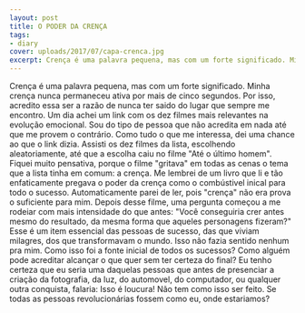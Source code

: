 ```yaml
---
layout: post
title: O PODER DA CRENÇA
tags:
- diary
cover: uploads/2017/07/capa-crenca.jpg
excerpt: Crença é uma palavra pequena, mas com um forte significado. Minha crença nunca permaneceu ativa por mais de cinco segundos. Por isso, acredito essa ser a razão de nunca ter saido do lugar que sempre me encontro. Um dia achei um link com os dez filmes mais relevantes na evolução emocional.``
---
```


Crença é uma palavra pequena, mas com um forte significado. Minha crença nunca permaneceu ativa por mais de cinco segundos. Por isso, acredito essa ser a razão de nunca ter saido do lugar que sempre me encontro. Um dia achei um link com os dez filmes mais relevantes na evolução emocional.
Sou do tipo de pessoa que não acredita em nada até que me provem o contrário. Como tudo o que me interessa, dei uma chance ao que o link dizia. Assisti os dez filmes da lista, escolhendo aleatoriamente, até que a escolha caiu no filme "Até o último homem". Fiquei muito pensativa, porque o filme "gritava" em todas as cenas o tema que a lista tinha em comum:  a crença.
Me lembrei de um livro que li e tão enfaticamente pregava o poder da crença como o combústivel inical para todo o sucesso. Automaticamente parei de ler, pois "crença" não era prova o suficiente para mim. Depois desse filme, uma pergunta começou a me rodeiar com mais intensidade do que antes: "Você conseguiria crer antes mesmo do resultado, da mesma forma que aqueles personagens fizeram?"
Esse é um item essencial das pessoas de sucesso, das que viviam milagres, dos que transformavam o mundo. Isso não fazia sentido nenhum pra mim. Como isso foi a fonte inicial de todos os sucessos? Como alguém pode acreditar alcançar o que quer sem ter certeza do final?
Eu tenho certeza que eu seria uma daquelas pessoas que antes de presenciar a criação da fotografia, da luz, do automovel, do computador, ou qualquer outra conquista, falaria: Isso é loucura! Não tem como isso ser feito.
Se todas as pessoas revolucionárias fossem como eu, onde estariamos?
